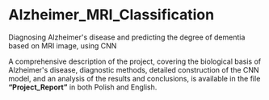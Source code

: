 # Alzheimer_MRI_Classification
Diagnosing Alzheimer's disease and predicting the degree of dementia based on MRI image, using CNN

A comprehensive description of the project, covering the biological basis of Alzheimer's disease, diagnostic methods, detailed construction of the CNN model, and an analysis of the results and conclusions, is available in the file **“Project_Report”** in both Polish and English.
